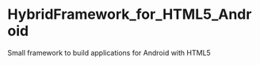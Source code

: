 HybridFramework_for_HTML5_Android
=================================

Small framework to build applications for Android with HTML5
